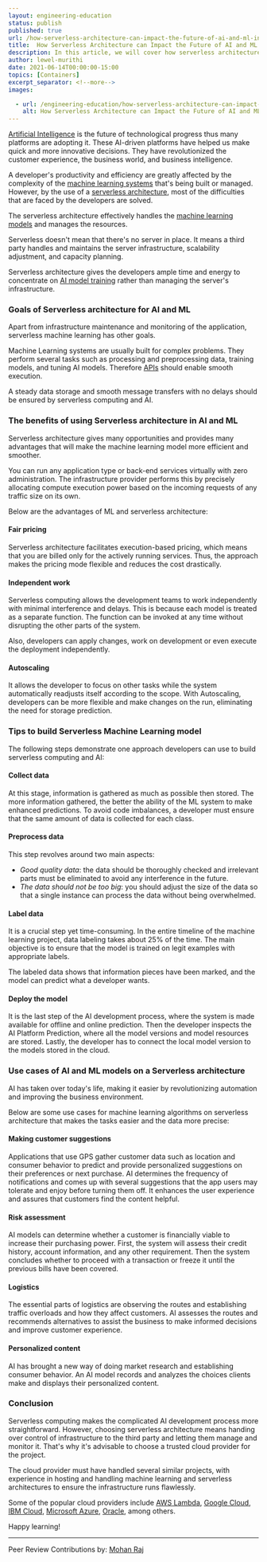 ```yaml
---
layout: engineering-education
status: publish
published: true
url: /how-serverless-architecture-can-impact-the-future-of-ai-and-ml-industries/
title:  How Serverless Architecture can Impact the Future of AI and ML Industries
description: In this article, we will cover how serverless architecture will impact the future of the AI and ML industries.
author: lewel-murithi
date: 2021-06-14T00:00:00-15:00
topics: [Containers]
excerpt_separator: <!--more-->
images:

  - url: /engineering-education/how-serverless-architecture-can-impact-the-future-of-ai-and-ml-industries/hero.jpg
    alt: How Serverless Architecture can Impact the Future of AI and ML Industries Hero Image
---
```

[Artificial Intelligence](https://builtin.com/artificial-intelligence) is the future of technological progress thus many platforms are adopting it. These AI-driven platforms have helped us make quick and more innovative decisions. They have revolutionized the customer experience, the business world, and business intelligence.
<!--more-->

A developer's productivity and efficiency are greatly affected by the complexity of the [machine learning systems](https://www.sciencedirect.com/topics/computer-science/machine-learning-system) that's being built or managed. However, by the use of a [serverless architecture](https://martinfowler.com/articles/serverless.html), most of the difficulties that are faced by the developers are solved. 

The serverless architecture effectively handles the [machine learning models](https://developer.ibm.com/technologies/artificial-intelligence/articles/cc-models-machine-learning/) and manages the resources.

Serverless doesn't mean that there's no server in place. It means a third party handles and maintains the server infrastructure, scalability adjustment, and capacity planning.

Serverless architecture gives the developers ample time and energy to concentrate on [AI model training](https://insidebigdata.com/2018/10/08/ai-training-work/) rather than managing the server's infrastructure.

### Goals of Serverless architecture for AI and ML
Apart from infrastructure maintenance and monitoring of the application, serverless machine learning has other goals.

Machine Learning systems are usually built for complex problems. They perform several tasks such as processing and preprocessing data, training models, and tuning AI models. Therefore [APIs](https://www.mulesoft.com/resources/api/what-is-an-api) should enable smooth execution.

A steady data storage and smooth message transfers with no delays should be ensured by serverless computing and AI.

### The benefits of using Serverless architecture in AI and ML
Serverless architecture gives many opportunities and provides many advantages that will make the machine learning model more efficient and smoother.

You can run any application type or back-end services virtually with zero administration. The infrastructure provider performs this by precisely allocating compute execution power based on the incoming requests of any traffic size on its own.

Below are the advantages of ML and serverless architecture:

#### Fair pricing
Serverless architecture facilitates execution-based pricing, which means that you are billed only for the actively running services. Thus, the approach makes the pricing mode flexible and reduces the cost drastically.

#### Independent work
Serverless computing allows the development teams to work independently with minimal interference and delays. This is because each model is treated as a separate function. The function can be invoked at any time without disrupting the other parts of the system.

Also, developers can apply changes, work on development or even execute the deployment independently.

#### Autoscaling
It allows the developer to focus on other tasks while the system automatically readjusts itself according to the scope. With Autoscaling, developers can be more flexible and make changes on the run, eliminating the need for storage prediction.

### Tips to build Serverless Machine Learning model
The following steps demonstrate one approach developers can use to build serverless computing and AI:

#### Collect data
At this stage, information is gathered as much as possible then stored. The more information gathered, the better the ability of the ML system to make enhanced predictions. To avoid code imbalances, a developer must ensure that the same amount of data is collected for each class.

#### Preprocess data
This step revolves around two main aspects:
- *Good quality data*: the data should be thoroughly checked and irrelevant parts must be eliminated to avoid any interference in the future.
- *The data should not be too big*: you should adjust the size of the data so that a single instance can process the data without being overwhelmed.

#### Label data
It is a crucial step yet time-consuming. In the entire timeline of the machine learning project, data labeling takes about 25% of the time. The main objective is to ensure that the model is trained on legit examples with appropriate labels.

The labeled data shows that information pieces have been marked, and the model can predict what a developer wants.

#### Deploy the model
It is the last step of the AI development process, where the system is made available for offline and online prediction. Then the developer inspects the AI Platform Prediction, where all the model versions and model resources are stored. Lastly, the developer has to connect the local model version to the models stored in the cloud.

### Use cases of AI and ML models on a Serverless architecture
AI has taken over today's life, making it easier by revolutionizing automation and improving the business environment.

Below are some use cases for machine learning algorithms on serverless architecture that makes the tasks easier and the data more precise:

#### Making customer suggestions
Applications that use GPS gather customer data such as location and consumer behavior to predict and provide personalized suggestions on their preferences or next purchase. AI determines the frequency of notifications and comes up with several suggestions that the app users may tolerate and enjoy before turning them off. It enhances the user experience and assures that customers find the content helpful.

#### Risk assessment
AI models can determine whether a customer is financially viable to increase their purchasing power. First, the system will assess their credit history, account information, and any other requirement. Then the system concludes whether to proceed with a transaction or freeze it until the previous bills have been covered.

#### Logistics
The essential parts of logistics are observing the routes and establishing traffic overloads and how they affect customers. AI assesses the routes and recommends alternatives to assist the business to make informed decisions and improve customer experience.

#### Personalized content
AI has brought a new way of doing market research and establishing consumer behavior. An AI model records and analyzes the choices clients make and displays their personalized content.

### Conclusion
Serverless computing makes the complicated AI development process more straightforward. However, choosing serverless architecture means handing over control of infrastructure to the third party and letting them manage and monitor it. That's why it's advisable to choose a trusted cloud provider for the project.

The cloud provider must have handled several similar projects, with experience in hosting and handling machine learning and serverless architectures to ensure the infrastructure runs flawlessly.

Some of the popular cloud providers include [AWS Lambda](https://aws.amazon.com/lambda/), [Google Cloud](https://cloud.google.com/functions/), [IBM Cloud](https://www.ibm.com/cloud), [Microsoft Azure](https://azure.microsoft.com/en-us/), [Oracle](https://www.oracle.com/cloud/), among others.

Happy learning!

---
Peer Review Contributions by: [Mohan Raj](/engineering-education/authors/mohan-raj/)
